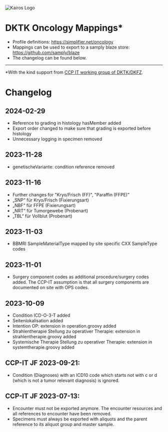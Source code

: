 ![Kairos Logo](https://www.kairos.de/app/uploads/kairos-logo-blue_iqvia.png "Kairos Logo")

DKTK Oncology Mappings*
======================

* Profile definitions: https://simplifier.net/oncology
* Mappings can be used to export to a samply blaze store: https://github.com/samply/blaze
* The changelog can be found below.

---
*With the kind support from  [CCP IT working group of DKTK/DKFZ](https://dktk.dkfz.de/en/clinical-platform/working-groups-partners/ccp-it).

# Changelog

## 2024-02-29

* Reference to grading in histology hasMember added
* Export order changed to make sure that grading is exported before histology
* Unnecessary logging in specimen removed

## 2023-11-28

* genetischeVariante: condition reference removed

## 2023-11-16

* Further changes for "Kryo/Frisch (FF)", "Paraffin (FFPE)"
* „SNP“ für Kryo/Frisch (Fixierungsart)
* „NBF“ für FFPE (Fixierungsart)
* „NRT“ für Tumorgewebe (Probenart)
* „TBL“ für Vollblut (Probenart)

## 2023-11-03

* BBMRI SampleMaterialType mapped by site specific CXX SampleType codes

## 2023-11-01

* Surgery component codes as additional procedure/surgery codes added. The CCP-IT assumption is that all surgery components are documented on site
  with OPS codes.

## 2023-10-09

* Condition ICD-O-3-T added
* Seitenlokalisation added
* Intention OP: extension in operation.groovy added
* Strahlentherapie Stellung zu operativer Therapie: extension in strahlentherapie.groovy added
* Systemische Therapie Stellung zu operativer Therapie: extension in systemtherapie.groovy added

## CCP-IT JF 2023-09-21:

* Condition (Diagnoses) with an ICD10 code which starts not with c or d (which is not a tumor relevant diagnosis) is ignored.

## CCP-IT JF 2023-07-13:

* Encounter must not be exported anymore. The encounter resources and all references to encounter have been removed.
* Specimens must always be exported with aliquots and the parent reference to its aliquot group and master sample.
